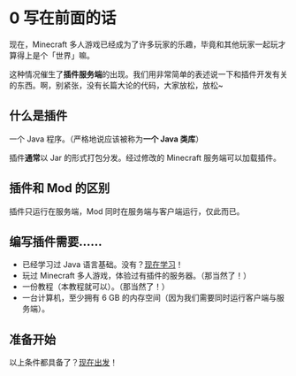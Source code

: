 # 0 写在前面的话

现在，Minecraft 多人游戏已经成为了许多玩家的乐趣，毕竟和其他玩家一起玩才算得上是个「世界」嘛。

这种情况催生了**插件服务端**的出现。我们用非常简单的表述说一下和插件开发有关的东西。啊，别紧张，没有长篇大论的代码，大家放松，放松~

## 什么是插件

一个 Java 程序。（严格地说应该被称为**一个 Java 类库**）

插件**通常**以 Jar 的形式打包分发。经过修改的 Minecraft 服务端可以加载插件。

## 插件和 Mod 的区别

插件只运行在服务端，Mod 同时在服务端与客户端运行，仅此而已。

## 编写插件需要……

- 已经学习过 Java 语言基础。没有？[现在学习](https://www.runoob.com/java/java-tutorial.html)！
- 玩过 Minecraft 多人游戏，体验过有插件的服务器。（那当然了！）
- 一份教程（本教程就可以）。（那当然了！）
- 一台计算机，至少拥有 6 GB 的内存空间（因为我们需要同时运行客户端与服务端）。

## 准备开始

以上条件都具备了？[现在出发](1.md)！